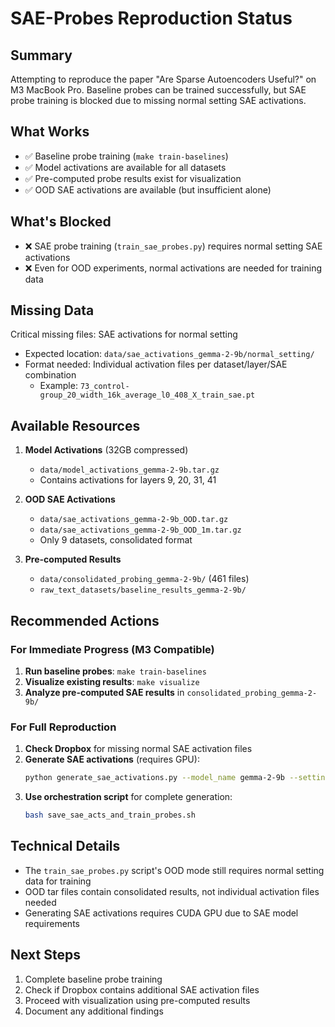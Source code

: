 # SAE-Probes Reproduction Status

## Summary
Attempting to reproduce the paper "Are Sparse Autoencoders Useful?" on M3 MacBook Pro. Baseline probes can be trained successfully, but SAE probe training is blocked due to missing normal setting SAE activations.

## What Works
- ✅ Baseline probe training (`make train-baselines`)
- ✅ Model activations are available for all datasets
- ✅ Pre-computed probe results exist for visualization
- ✅ OOD SAE activations are available (but insufficient alone)

## What's Blocked
- ❌ SAE probe training (`train_sae_probes.py`) requires normal setting SAE activations
- ❌ Even for OOD experiments, normal activations are needed for training data

## Missing Data
Critical missing files: SAE activations for normal setting
- Expected location: `data/sae_activations_gemma-2-9b/normal_setting/`
- Format needed: Individual activation files per dataset/layer/SAE combination
  - Example: `73_control-group_20_width_16k_average_l0_408_X_train_sae.pt`

## Available Resources
1. **Model Activations** (32GB compressed)
   - `data/model_activations_gemma-2-9b.tar.gz`
   - Contains activations for layers 9, 20, 31, 41

2. **OOD SAE Activations** 
   - `data/sae_activations_gemma-2-9b_OOD.tar.gz`
   - `data/sae_activations_gemma-2-9b_OOD_1m.tar.gz`
   - Only 9 datasets, consolidated format

3. **Pre-computed Results**
   - `data/consolidated_probing_gemma-2-9b/` (461 files)
   - `raw_text_datasets/baseline_results_gemma-2-9b/`

## Recommended Actions

### For Immediate Progress (M3 Compatible)
1. **Run baseline probes**: `make train-baselines`
2. **Visualize existing results**: `make visualize`
3. **Analyze pre-computed SAE results** in `consolidated_probing_gemma-2-9b/`

### For Full Reproduction
1. **Check Dropbox** for missing normal SAE activation files
2. **Generate SAE activations** (requires GPU):
   ```bash
   python generate_sae_activations.py --model_name gemma-2-9b --setting normal --device cuda:0
   ```
3. **Use orchestration script** for complete generation:
   ```bash
   bash save_sae_acts_and_train_probes.sh
   ```

## Technical Details
- The `train_sae_probes.py` script's OOD mode still requires normal setting data for training
- OOD tar files contain consolidated results, not individual activation files needed
- Generating SAE activations requires CUDA GPU due to SAE model requirements

## Next Steps
1. Complete baseline probe training
2. Check if Dropbox contains additional SAE activation files
3. Proceed with visualization using pre-computed results
4. Document any additional findings